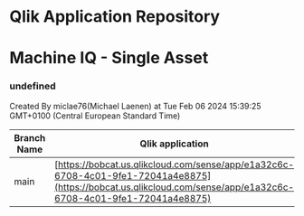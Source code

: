 # Qlik Application Repository 
# Machine IQ - Single Asset
### undefined
Created By miclae76(Michael Laenen) at Tue Feb 06 2024 15:39:25 GMT+0100 (Central European Standard Time)

Branch Name|Qlik application
---|---
main|[https://bobcat.us.qlikcloud.com/sense/app/e1a32c6c-6708-4c01-9fe1-72041a4e8875](https://bobcat.us.qlikcloud.com/sense/app/e1a32c6c-6708-4c01-9fe1-72041a4e8875)